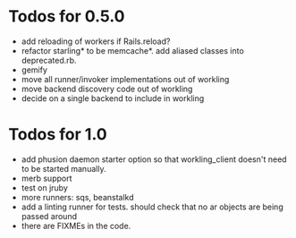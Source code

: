 # Todos for 0.5.0

* add reloading of workers if Rails.reload?
* refactor starling* to be memcache*. add aliased classes into deprecated.rb.
* gemify
* move all runner/invoker implementations out of workling
* move backend discovery code out of workling
* decide on a single backend to include in workling

# Todos for 1.0

* add phusion daemon starter option so that workling_client doesn't need to be started manually. 
* merb support
* test on jruby
* more runners: sqs, beanstalkd
* add a linting runner for tests. should check that no ar objects are being passed around
* there are FIXMEs in the code. 